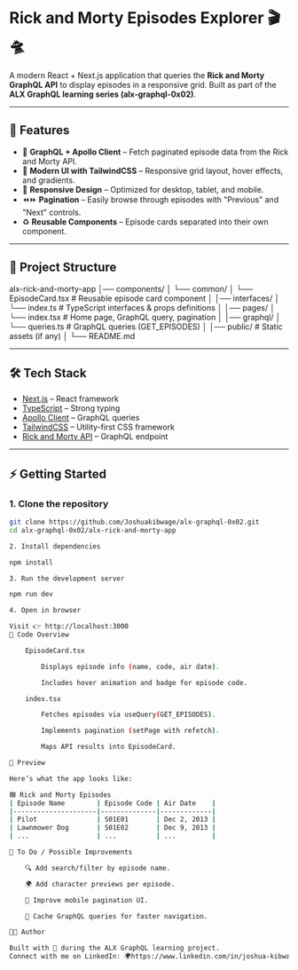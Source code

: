 # Rick and Morty Episodes Explorer 🎬🛸

A modern React + Next.js application that queries the **Rick and Morty GraphQL API** to display episodes in a responsive grid. Built as part of the **ALX GraphQL learning series (alx-graphql-0x02)**.

---

## 🚀 Features
- 🔗 **GraphQL + Apollo Client** – Fetch paginated episode data from the Rick and Morty API.
- 🎨 **Modern UI with TailwindCSS** – Responsive grid layout, hover effects, and gradients.
- 📱 **Responsive Design** – Optimized for desktop, tablet, and mobile.
- ⏪⏩ **Pagination** – Easily browse through episodes with "Previous" and "Next" controls.
- ♻️ **Reusable Components** – Episode cards separated into their own component.

---

## 📂 Project Structure

alx-rick-and-morty-app
│── components/
│ └── common/
│ └── EpisodeCard.tsx # Reusable episode card component
│
│── interfaces/
│ └── index.ts # TypeScript interfaces & props definitions
│
│── pages/
│ └── index.tsx # Home page, GraphQL query, pagination
│
│── graphql/
│ └── queries.ts # GraphQL queries (GET_EPISODES)
│
│── public/ # Static assets (if any)
│
└── README.md


---

## 🛠️ Tech Stack
- [Next.js](https://nextjs.org/) – React framework
- [TypeScript](https://www.typescriptlang.org/) – Strong typing
- [Apollo Client](https://www.apollographql.com/docs/react/) – GraphQL queries
- [TailwindCSS](https://tailwindcss.com/) – Utility-first CSS framework
- [Rick and Morty API](https://rickandmortyapi.com/graphql) – GraphQL endpoint

---

## ⚡ Getting Started

### 1. Clone the repository
```bash
git clone https://github.com/Joshuakibwage/alx-graphql-0x02.git
cd alx-graphql-0x02/alx-rick-and-morty-app

2. Install dependencies

npm install

3. Run the development server

npm run dev

4. Open in browser

Visit 👉 http://localhost:3000
📖 Code Overview

    EpisodeCard.tsx

        Displays episode info (name, code, air date).

        Includes hover animation and badge for episode code.

    index.tsx

        Fetches episodes via useQuery(GET_EPISODES).

        Implements pagination (setPage with refetch).

        Maps API results into EpisodeCard.

🎨 Preview

Here’s what the app looks like:

🟦 Rick and Morty Episodes
| Episode Name        | Episode Code | Air Date    |
|---------------------|--------------|-------------|
| Pilot               | S01E01       | Dec 2, 2013 |
| Lawnmower Dog       | S01E02       | Dec 9, 2013 |
| ...                 | ...          | ...         |

📌 To Do / Possible Improvements

    🔍 Add search/filter by episode name.

    🌍 Add character previews per episode.

    📱 Improve mobile pagination UI.

    💾 Cache GraphQL queries for faster navigation.

👨‍💻 Author

Built with 💙 during the ALX GraphQL learning project.
Connect with me on LinkedIn: 🌍https://www.linkedin.com/in/joshua-kibwage-b19556321/
